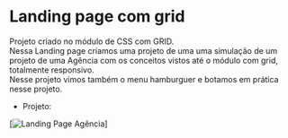 # Landing page com grid

Projeto criado no módulo de CSS com GRID. <br>
Nessa Landing page criamos uma projeto de uma uma simulação de um projeto de uma Agência com os conceitos vistos até o módulo com grid, totalmente responsivo. <br>
Nesse projeto vimos também o menu hamburguer e botamos em prática nesse projeto.

- Projeto:


[<img src="./src/desing/landing-page-agencia.gif" alt="Landing Page Agência">]
